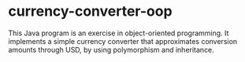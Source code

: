 # currency-converter-oop
This Java program is an exercise in object-oriented programming. It implements a simple currency converter that approximates conversion amounts through USD, by using polymorphism and inheritance.
